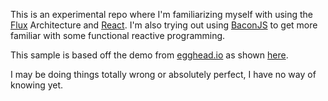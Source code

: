 This is an experimental repo where I'm familiarizing myself with using the [Flux](http://facebook.github.io/react/docs/flux-overview.html)
Architecture and [React](http://facebook.github.io/react/). I'm also trying out using [BaconJS](http://baconjs.github.io/) to get more familiar
with some functional reactive programming.

This sample is based off the demo from [egghead.io](https://egghead.io/) as shown [here](https://egghead.io/technologies/react).

I may be doing things totally wrong or absolutely perfect, I have no way of
knowing yet.
